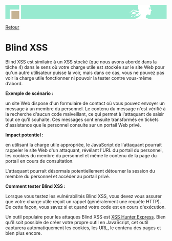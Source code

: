 ![separe](https://github.com/studoo-app/.github/blob/main/profile/studoo-banner-logo.png)

[Retour](intro.md)
# Blind XSS

Blind XSS est similaire à un XSS stocké (que nous avons abordé dans la tâche 4) dans le sens où votre charge utile
est stockée sur le site Web pour qu'un autre utilisateur puisse la voir, mais dans ce cas, vous ne pouvez pas voir
la charge utile fonctionner ni pouvoir la tester contre vous-même d’abord.

**Exemple de scénario :**

un site Web dispose d'un formulaire de contact où vous pouvez envoyer un message à un membre du personnel. Le contenu du message n'est vérifié à la recherche d'aucun code malveillant, ce qui permet à l'attaquant de saisir tout ce qu'il souhaite. Ces messages sont ensuite transformés en tickets d'assistance que le personnel consulte sur un portail Web privé.

**Impact potentiel :**

en utilisant la charge utile appropriée, le JavaScript de l'attaquant pourrait rappeler le site Web d'un attaquant,
révélant l'URL du portail du personnel, les cookies du membre du personnel et même le contenu de la page du portail
en cours de consultation.

L'attaquant pourrait désormais potentiellement détourner la session du membre du personnel et accéder au portail privé.

**Comment tester Blind XSS :**

Lorsque vous testez les vulnérabilités Blind XSS, vous devez vous assurer que votre charge utile reçoit un rappel (généralement une requête HTTP).
De cette façon, vous savez si et quand votre code est en cours d'exécution.



Un outil populaire pour les attaques Blind XSS est [XSS Hunter Express](https://github.com/mandatoryprogrammer/xsshunter-express). Bien qu'il soit possible de créer votre propre outil en JavaScript,
cet outil capturera automatiquement les cookies, les URL, le contenu des pages et bien plus encore.